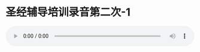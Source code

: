 # 圣经辅导培训录音第二次-1

<audio style="width: 100%;" preload="false" controls controlslist="nodownload"><source src="http://file.simai.life/audio/mp3/old/12245.mp3" type="audio/mpeg">Your browser does not support the audio element.</audio>


